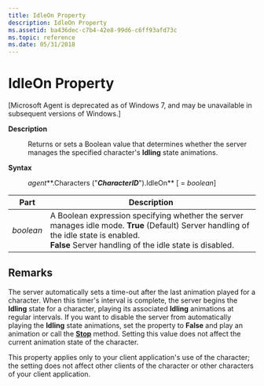 ```yaml
---
title: IdleOn Property
description: IdleOn Property
ms.assetid: ba436dec-c7b4-42e8-99d6-c6ff93afd73c
ms.topic: reference
ms.date: 05/31/2018
---
```


# IdleOn Property

\[Microsoft Agent is deprecated as of Windows 7, and may be unavailable in subsequent versions of Windows.\]

<dl> <dt>

<span id="Description"></span><span id="description"></span><span id="DESCRIPTION"></span>**Description**
</dt> <dd>

Returns or sets a Boolean value that determines whether the server manages the specified character's **Idling** state animations.

</dd> <dt>

<span id="Syntax"></span><span id="syntax"></span><span id="SYNTAX"></span>**Syntax**
</dt> <dd>

*agent***.Characters ("***CharacterID***").IdleOn** \[ = *boolean*\]

</dd> </dl> 

| Part      | Description                                                                                                                                                                                                             |
|-----------|-------------------------------------------------------------------------------------------------------------------------------------------------------------------------------------------------------------------------|
| *boolean* | A Boolean expression specifying whether the server manages idle mode. **True** (Default) Server handling of the idle state is enabled. <br/> **False** Server handling of the idle state is disabled. <br/> |



 

## Remarks

The server automatically sets a time-out after the last animation played for a character. When this timer's interval is complete, the server begins the **Idling** state for a character, playing its associated **Idling** animations at regular intervals. If you want to disable the server from automatically playing the **Idling** state animations, set the property to **False** and play an animation or call the [**Stop**](stop-method.md) method. Setting this value does not affect the current animation state of the character.

This property applies only to your client application's use of the character; the setting does not affect other clients of the character or other characters of your client application.

 

 





